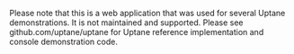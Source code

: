 Please note that this is a web application that was used for several Uptane demonstrations.  It is not maintained and supported.  Please see github.com/uptane/uptane for Uptane reference implementation and console demonstration code.
